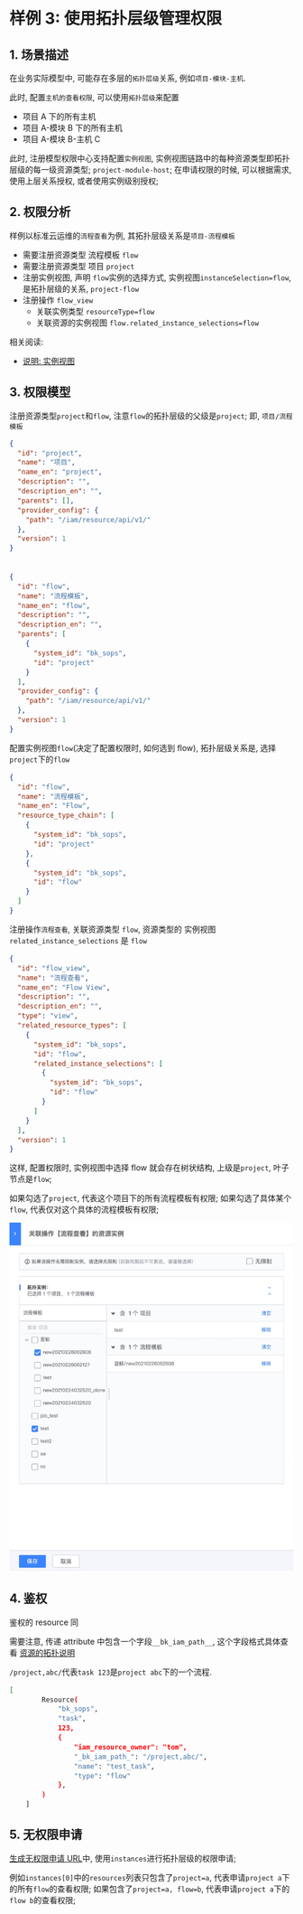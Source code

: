 # 样例 3: 使用拓扑层级管理权限

## 1. 场景描述

在业务实际模型中, 可能存在多层的`拓扑层级`关系, 例如`项目-模块-主机`.

此时, 配置`主机的查看权限`, 可以使用`拓扑层级`来配置

- 项目 A 下的所有主机
- 项目 A-模块 B 下的所有主机
- 项目 A-模块 B-主机 C 

此时, 注册模型权限中心支持配置`实例视图`, 实例视图链路中的每种资源类型即拓扑层级的每一级资源类型; `project-module-host`; 在申请权限的时候, 可以根据需求, 使用上层关系授权, 或者使用实例级别授权;

## 2. 权限分析

样例以标准云运维的`流程查看`为例, 其拓扑层级关系是`项目-流程模板`

- 需要注册资源类型 流程模板 `flow`
- 需要注册资源类型 项目 `project`
- 注册实例视图, 声明 `flow`实例的选择方式,  实例视图`instanceSelection=flow`,  是拓扑层级的关系, `project-flow`
- 注册操作  `flow_view`
    - 关联实例类型 `resourceType=flow`
    - 关联资源的实例视图 `flow.related_instance_selections=flow`

相关阅读:
- [说明: 实例视图](../../Explanation/01-instanceSelection.md)


## 3. 权限模型

注册资源类型`project`和`flow`, 注意`flow`的拓扑层级的父级是`project`; 即, `项目/流程模板`

```json
{
  "id": "project",
  "name": "项目",
  "name_en": "project",
  "description": "",
  "description_en": "",
  "parents": [],
  "provider_config": {
    "path": "/iam/resource/api/v1/"
  },
  "version": 1
}


{
  "id": "flow",
  "name": "流程模板",
  "name_en": "flow",
  "description": "",
  "description_en": "",
  "parents": [
    {
      "system_id": "bk_sops",
      "id": "project"
    }
  ],
  "provider_config": {
    "path": "/iam/resource/api/v1/"
  },
  "version": 1
}
```

配置实例视图`flow`(决定了配置权限时, 如何选到 flow), 拓扑层级关系是, 选择`project`下的`flow`

```json
{
  "id": "flow",
  "name": "流程模板",
  "name_en": "Flow",
  "resource_type_chain": [
    {
      "system_id": "bk_sops",
      "id": "project"
    },
    {
      "system_id": "bk_sops",
      "id": "flow"
    }
  ]
}
```


注册操作`流程查看`, 关联资源类型 `flow`, 资源类型的 实例视图 `related_instance_selections` 是 `flow`

```json
{
  "id": "flow_view",
  "name": "流程查看",
  "name_en": "Flow View",
  "description": "",
  "description_en": "",
  "type": "view",
  "related_resource_types": [
    {
      "system_id": "bk_sops",
      "id": "flow",
      "related_instance_selections": [
        {
          "system_id": "bk_sops",
          "id": "flow"
        }
      ]
    }
  ],
  "version": 1
}
```

这样, 配置权限时, 实例视图中选择 flow 就会存在树状结构, 上级是`project`, 叶子节点是`flow`;

如果勾选了`project`, 代表这个项目下的所有流程模板有权限; 如果勾选了具体某个`flow`, 代表仅对这个具体的流程模板有权限;

![](../../assets/HowTo/Examples/03_01.jpg)


## 4. 鉴权

鉴权的 resource 同 

需要注意, 传递 attribute 中包含一个字段`__bk_iam_path__`, 这个字段格式具体查看  [资源的拓扑说明](../../Reference/ResourceTopology.md)

`/project,abc/`代表`task 123`是`project abc`下的一个流程.

```bash
[
        Resource(
            "bk_sops",
            "task",
            123,
            {
                "iam_resource_owner": "tom",
                "_bk_iam_path_": "/project,abc/",
                "name": "test_task",
                "type": "flow"
            },
        )
    ]
```


## 5. 无权限申请

[生成无权限申请 URL](../../Reference/API/05-Application/01-GenerateURL.md)中, 使用`instances`进行拓扑层级的权限申请; 

例如`instances[0]`中的`resources`列表只包含了`project=a`, 代表申请`project a`下的所有`flow`的查看权限; 
如果包含了`project=a, flow=b`,   代表申请`project a`下的`flow b`的查看权限;
